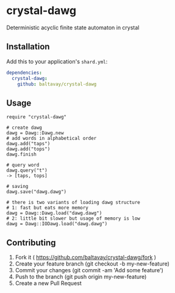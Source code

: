 # crystal-dawg

Deterministic acyclic finite state automaton in crystal

## Installation

Add this to your application's `shard.yml`:

```yaml
dependencies:
  crystal-dawg:
    github: baltavay/crystal-dawg
```

## Usage

```crystal
require "crystal-dawg"
```

```crystal
# create dawg
dawg = Dawg::Dawg.new
# add words in alphabetical order
dawg.add("taps")
dawg.add("tops")
dawg.finish

# query word
dawg.query("t")
-> [taps, tops]

# saving
dawg.save("dawg.dawg")

# there is two variants of loading dawg structure
# 1: fast but eats more memory
dawg = Dawg::Dawg.load("dawg.dawg")
# 2: little bit slower but usage of memory is low
dawg = Dawg::IODawg.load("dawg.dawg")

```

## Contributing

1. Fork it ( https://github.com/baltavay/crystal-dawg/fork )
2. Create your feature branch (git checkout -b my-new-feature)
3. Commit your changes (git commit -am 'Add some feature')
4. Push to the branch (git push origin my-new-feature)
5. Create a new Pull Request
